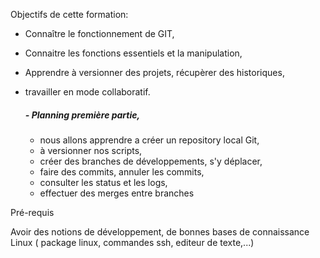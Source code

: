 
Objectifs de cette formation:

 - Connaître le fonctionnement de GIT, 
 - Connaitre les fonctions essentiels et la manipulation,
 - Apprendre à versionner des projets, récupèrer des historiques,
 - travailler en mode collaboratif.
 
   ##### - Planning première partie, 
     - nous allons apprendre a créer un repository local Git,
     - à versionner nos scripts,
     - créer des branches de développements, s'y déplacer, 
     - faire des commits,  annuler les commits,
     - consulter les status et les logs,
     - effectuer des merges entre branches
  
Pré-requis

Avoir des notions de développement, de bonnes bases de connaissance Linux ( package linux, commandes ssh, editeur de texte,...)

